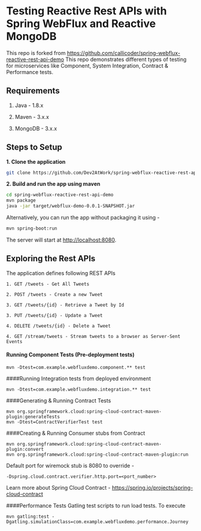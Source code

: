 # Testing Reactive Rest APIs with Spring WebFlux and Reactive MongoDB

This repo is forked from https://github.com/callicoder/spring-webflux-reactive-rest-api-demo
This repo demonstrates different types of testing for microservices like Component, System Integration,
Contract & Performance tests. 

## Requirements

1. Java - 1.8.x

2. Maven - 3.x.x

3. MongoDB - 3.x.x

## Steps to Setup

**1. Clone the application**

```bash
git clone https://github.com/Dev2AtWork/spring-webflux-reactive-rest-api-demo.git
```

**2. Build and run the app using maven**

```bash
cd spring-webflux-reactive-rest-api-demo
mvn package
java -jar target/webflux-demo-0.0.1-SNAPSHOT.jar
```

Alternatively, you can run the app without packaging it using -

```bash
mvn spring-boot:run
```

The server will start at <http://localhost:8080>.

## Exploring the Rest APIs

The application defines following REST APIs

```
1. GET /tweets - Get All Tweets

2. POST /tweets - Create a new Tweet

3. GET /tweets/{id} - Retrieve a Tweet by Id

3. PUT /tweets/{id} - Update a Tweet

4. DELETE /tweets/{id} - Delete a Tweet

4. GET /stream/tweets - Stream tweets to a browser as Server-Sent Events
```

#### Running Component Tests (Pre-deployment tests)
```$xslt
mvn -Dtest=com.example.webfluxdemo.component.** test
```

####Running Integration tests from deployed environment
```$xslt
mvn -Dtest=com.example.webfluxdemo.integration.** test
```

####Generating & Running Contract Tests
```$xslt
mvn org.springframework.cloud:spring-cloud-contract-maven-plugin:generateTests
mvn -Dtest=ContractVerifierTest test
```
####Creating & Running Consumer stubs from Contract
```$xslt
mvn org.springframework.cloud:spring-cloud-contract-maven-plugin:convert
mvn org.springframework.cloud:spring-cloud-contract-maven-plugin:run
```
Default port for wiremock stub is 8080 to override - 
```$xslt
-Dspring.cloud.contract.verifier.http.port=<port_number>
```

Learn more about Spring Cloud Contract - https://spring.io/projects/spring-cloud-contract 

####Performance Tests
Gatling test scripts to run load tests. To execute
```
mvn gatling:test -Dgatling.simulationClass=com.example.webfluxdemo.performance.Journey
```